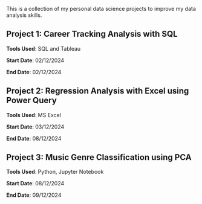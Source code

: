 This is a collection of my personal data science projects to improve my data analysis skills.

## Project 1: Career Tracking Analysis with SQL

**Tools Used**:  SQL and Tableau

**Start Date**:  02/12/2024

**End Date**:  02/12/2024

## Project 2: Regression Analysis with Excel using Power Query

**Tools Used**:  MS Excel

**Start Date**: 03/12/2024

**End Date**:  08/12/2024

## Project 3: Music Genre Classification using PCA

**Tools Used**:  Python, Jupyter Notebook

**Start Date**: 08/12/2024

**End Date**:  09/12/2024

